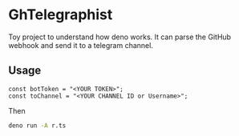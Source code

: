 # GhTelegraphist

Toy project to understand how deno works.
It can parse the GitHub webhook and send it to a telegram channel.

## Usage

```typescipt
const botToken = "<YOUR TOKEN>";
const toChannel = "<YOUR CHANNEL ID or Username>";
```

Then

```bash
deno run -A r.ts
```
